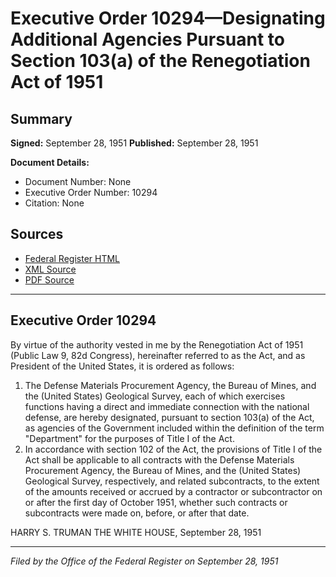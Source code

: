 # Executive Order 10294—Designating Additional Agencies Pursuant to Section 103(a) of the Renegotiation Act of 1951

## Summary

**Signed:** September 28, 1951
**Published:** September 28, 1951

**Document Details:**
- Document Number: None
- Executive Order Number: 10294
- Citation: None

## Sources
- [Federal Register HTML](https://www.presidency.ucsb.edu/documents/executive-order-10294-designating-additional-agencies-pursuant-section-103a-the)
- [XML Source](None)
- [PDF Source](None)

---

## Executive Order 10294

By virtue of the authority vested in me by the Renegotiation Act of 1951 (Public Law 9, 82d Congress), hereinafter referred to as the Act, and as President of the United States, it is ordered as follows:
1. The Defense Materials Procurement Agency, the Bureau of Mines, and the (United States) Geological Survey, each of which exercises functions having a direct and immediate connection with the national defense, are hereby designated, pursuant to section 103(a) of the Act, as agencies of the Government included within the definition of the term "Department" for the purposes of Title I of the Act.
2. In accordance with section 102 of the Act, the provisions of Title I of the Act shall be applicable to all contracts with the Defense Materials Procurement Agency, the Bureau of Mines, and the (United States) Geological Survey, respectively, and related subcontracts, to the extent of the amounts received or accrued by a contractor or subcontractor on or after the first day of October 1951, whether such contracts or subcontracts were made on, before, or after that date.

HARRY S. TRUMAN
THE WHITE HOUSE,
September 28, 1951

---

*Filed by the Office of the Federal Register on September 28, 1951*
